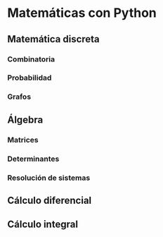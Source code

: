 # Matemáticas con Python

## Matemática discreta

### Combinatoria
### Probabilidad
### Grafos

## Álgebra

### Matrices
### Determinantes
### Resolución de sistemas

## Cálculo diferencial
## Cálculo integral